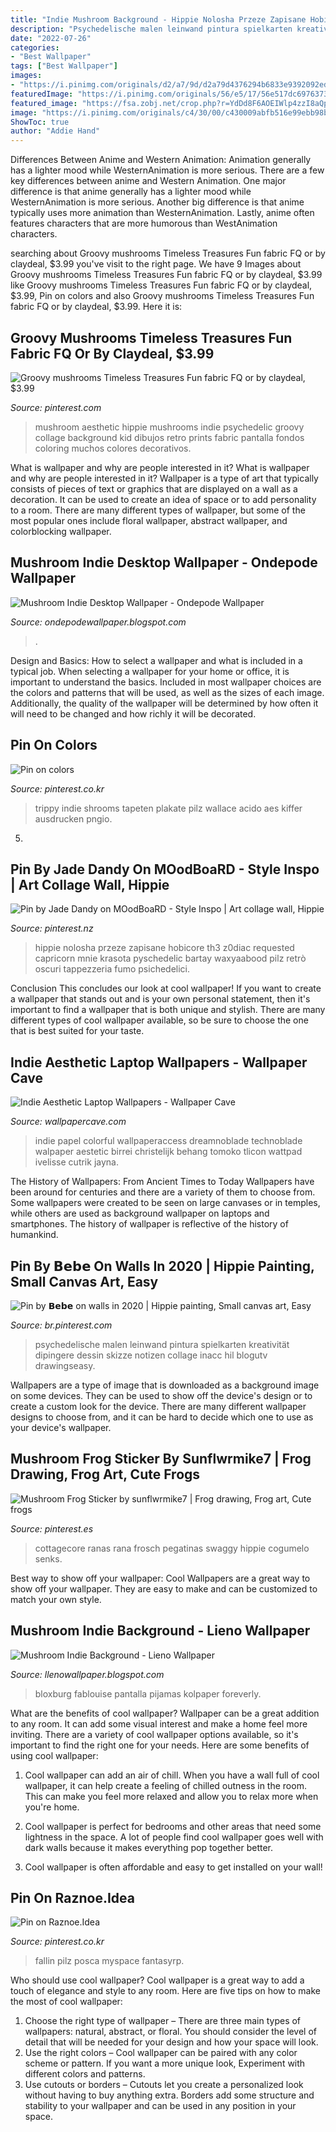 ```yaml
---
title: "Indie Mushroom Background - Hippie Nolosha Przeze Zapisane Hobicore Th3 Z0diac Requested Capricorn Mnie Krasota Pyschedelic Bartay Waxyaabood Pilz Retrò Oscuri Tappezzeria Fumo Psichedelici"
description: "Psychedelische malen leinwand pintura spielkarten kreativität dipingere dessin skizze notizen collage inacc hil blogutv drawingseasy"
date: "2022-07-26"
categories:
- "Best Wallpaper"
tags: ["Best Wallpaper"]
images:
- "https://i.pinimg.com/originals/d2/a7/9d/d2a79d4376294b6833e9392092ed0298.jpg"
featuredImage: "https://i.pinimg.com/originals/56/e5/17/56e517dc6976373b66b4e4ebe3fb66d2.jpg"
featured_image: "https://fsa.zobj.net/crop.php?r=YdDd8F6AOEIWlp4zzI8aQpnLntVvH3ScTfy6aA3LGUlmdBHXpxM_QqKjC4iiV967OMaygt8_YQMHZHudldhHNfWfm-LuE6ejvasNiTSvj_MEoh3lh4txUoi99zUBIaCHyFdAjJDz_sgBqt9J"
image: "https://i.pinimg.com/originals/c4/30/00/c430009abfb516e99ebb98b09008be65.jpg"
ShowToc: true
author: "Addie Hand"
---
```



Differences Between Anime and Western Animation: Animation generally has a lighter mood while WesternAnimation is more serious.
There are a few key differences between anime and Western Animation. One major difference is that anime generally has a lighter mood while WesternAnimation is more serious. Another big difference is that anime typically uses more animation than WesternAnimation. Lastly, anime often features characters that are more humorous than WestAnimation characters.

	

		
searching about Groovy mushrooms Timeless Treasures Fun fabric FQ or by claydeal, $3.99 you've visit to the right page. We have 9 Images about Groovy mushrooms Timeless Treasures Fun fabric FQ or by claydeal, $3.99 like Groovy mushrooms Timeless Treasures Fun fabric FQ or by claydeal, $3.99, Pin on colors and also Groovy mushrooms Timeless Treasures Fun fabric FQ or by claydeal, $3.99. Here it is:
		
    
## Groovy Mushrooms Timeless Treasures Fun Fabric FQ Or By Claydeal, $3.99

<img loading=lazy src="https://i.pinimg.com/originals/c4/30/00/c430009abfb516e99ebb98b09008be65.jpg" onerror="this.onerror=null;this.src='https://tse1.mm.bing.net/th?id=OIP.t-sJcb5MlTMt9WbrdO2iJgHaJ4&amp;pid=15.1';" alt="Groovy mushrooms Timeless Treasures Fun fabric FQ or by claydeal, $3.99">

_Source: pinterest.com_

>mushroom aesthetic hippie mushrooms indie psychedelic groovy collage background kid dibujos retro prints fabric pantalla fondos coloring muchos colores decorativos. 

	

What is wallpaper and why are people interested in it?
What is wallpaper and why are people interested in it?
Wallpaper is a type of art that typically consists of pieces of text or graphics that are displayed on a wall as a decoration. It can be used to create an idea of space or to add personality to a room. There are many different types of wallpaper, but some of the most popular ones include floral wallpaper, abstract wallpaper, and colorblocking wallpaper.

    
## Mushroom Indie Desktop Wallpaper - Ondepode Wallpaper

<img loading=lazy src="https://fsa.zobj.net/crop.php?r=YdDd8F6AOEIWlp4zzI8aQpnLntVvH3ScTfy6aA3LGUlmdBHXpxM_QqKjC4iiV967OMaygt8_YQMHZHudldhHNfWfm-LuE6ejvasNiTSvj_MEoh3lh4txUoi99zUBIaCHyFdAjJDz_sgBqt9J" onerror="this.onerror=null;this.src='https://tse4.mm.bing.net/th?id=OIP.N1-fJq2uAbMf-JxkucoVGAHaEK&amp;pid=15.1';" alt="Mushroom Indie Desktop Wallpaper - Ondepode Wallpaper">

_Source: ondepodewallpaper.blogspot.com_

>. 

	

Design and Basics: How to select a wallpaper and what is included in a typical job.
When selecting a wallpaper for your home or office, it is important to understand the basics. Included in most wallpaper choices are the colors and patterns that will be used, as well as the sizes of each image. Additionally, the quality of the wallpaper will be determined by how often it will need to be changed and how richly it will be decorated.

    
## Pin On Colors

<img loading=lazy src="https://i.pinimg.com/originals/37/66/fa/3766fa181bd43d75e855d6e38e00bfac.png" onerror="this.onerror=null;this.src='https://tse1.mm.bing.net/th?id=OIP.dzn5wNfFio4BY-jAI95BogHaFj&amp;pid=15.1';" alt="Pin on colors">

_Source: pinterest.co.kr_

>trippy indie shrooms tapeten plakate pilz wallace acido aes kiffer ausdrucken pngio. 

	

5.

    
## Pin By Jade Dandy On MOodBoaRD - Style Inspo | Art Collage Wall, Hippie

<img loading=lazy src="https://i.pinimg.com/originals/fe/42/ff/fe42ffe47a9a18b88b9f68154a27ed72.jpg" onerror="this.onerror=null;this.src='https://tse3.mm.bing.net/th?id=OIP.WoTo7ysIn89H112F6Azc2AHaFj&amp;pid=15.1';" alt="Pin by Jade Dandy on MOodBoaRD - Style Inspo | Art collage wall, Hippie">

_Source: pinterest.nz_

>hippie nolosha przeze zapisane hobicore th3 z0diac requested capricorn mnie krasota pyschedelic bartay waxyaabood pilz retrò oscuri tappezzeria fumo psichedelici. 

	

Conclusion
This concludes our look at cool wallpaper! If you want to create a wallpaper that stands out and is your own personal statement, then it's important to find a wallpaper that is both unique and stylish. There are many different types of cool wallpaper available, so be sure to choose the one that is best suited for your taste.

    
## Indie Aesthetic Laptop Wallpapers - Wallpaper Cave

<img loading=lazy src="https://wallpapercave.com/wp/wp7209262.jpg" onerror="this.onerror=null;this.src='https://tse2.mm.bing.net/th?id=OIP.nZRM_ugBnVWV6AsDOnHj0QHaE7&amp;pid=15.1';" alt="Indie Aesthetic Laptop Wallpapers - Wallpaper Cave">

_Source: wallpapercave.com_

>indie papel colorful wallpaperaccess dreamnoblade technoblade walpaper aestetic birrei christelijk behang tomoko tlicon wattpad ivelisse cutrik jayna. 

	

The History of Wallpapers: From Ancient Times to Today
Wallpapers have been around for centuries and there are a variety of them to choose from. Some wallpapers were created to be seen on large canvases or in temples, while others are used as background wallpaper on laptops and smartphones. The history of wallpaper is reflective of the history of humankind.

    
## Pin By 𝗕𝗲𝗯𝗲 On Walls In 2020 | Hippie Painting, Small Canvas Art, Easy

<img loading=lazy src="https://i.pinimg.com/originals/56/e5/17/56e517dc6976373b66b4e4ebe3fb66d2.jpg" onerror="this.onerror=null;this.src='https://tse2.mm.bing.net/th?id=OIP.krFP8vMhr8ltLIcbMKOK_QHaMZ&amp;pid=15.1';" alt="Pin by 𝗕𝗲𝗯𝗲 on walls in 2020 | Hippie painting, Small canvas art, Easy">

_Source: br.pinterest.com_

>psychedelische malen leinwand pintura spielkarten kreativität dipingere dessin skizze notizen collage inacc hil blogutv drawingseasy. 

	

Wallpapers are a type of image that is downloaded as a background image on some devices. They can be used to show off the device's design or to create a custom look for the device. There are many different wallpaper designs to choose from, and it can be hard to decide which one to use as your device's wallpaper.

    
## Mushroom Frog Sticker By Sunflwrmike7 | Frog Drawing, Frog Art, Cute Frogs

<img loading=lazy src="https://i.pinimg.com/736x/ee/ca/21/eeca212752ea48cac343a7f92e12fb7c.jpg" onerror="this.onerror=null;this.src='https://tse4.mm.bing.net/th?id=OIP.Bz5ae2TEUtsoqmmIFu24HgHaHa&amp;pid=15.1';" alt="Mushroom Frog Sticker by sunflwrmike7 | Frog drawing, Frog art, Cute frogs">

_Source: pinterest.es_

>cottagecore ranas rana frosch pegatinas swaggy hippie cogumelo senks. 

	

Best way to show off your wallpaper:
Cool Wallpapers are a great way to show off your wallpaper. They are easy to make and can be customized to match your own style.

    
## Mushroom Indie Background - Lieno Wallpaper

<img loading=lazy src="https://i.pinimg.com/originals/3b/03/f7/3b03f7a106df80b40c0c3e61beab07d4.jpg" onerror="this.onerror=null;this.src='https://tse4.mm.bing.net/th?id=OIP.abqFnRn-3swwp_R1m9GVagHaNL&amp;pid=15.1';" alt="Mushroom Indie Background - Lieno Wallpaper">

_Source: llenowallpaper.blogspot.com_

>bloxburg fablouise pantalla pijamas kolpaper foreverly. 

	

What are the benefits of cool wallpaper?
Wallpaper can be a great addition to any room. It can add some visual interest and make a home feel more inviting. There are a variety of cool wallpaper options available, so it's important to find the right one for your needs. Here are some benefits of using cool wallpaper: 
1. Cool wallpaper can add an air of chill. When you have a wall full of cool wallpaper, it can help create a feeling of chilled outness in the room. This can make you feel more relaxed and allow you to relax more when you're home. 

2. Cool wallpaper is perfect for bedrooms and other areas that need some lightness in the space. A lot of people find cool wallpaper goes well with dark walls because it makes everything pop together better. 

3. Cool wallpaper is often affordable and easy to get installed on your wall!

    
## Pin On Raznoe.Idea

<img loading=lazy src="https://i.pinimg.com/originals/d2/a7/9d/d2a79d4376294b6833e9392092ed0298.jpg" onerror="this.onerror=null;this.src='https://tse3.mm.bing.net/th?id=OIP.3HskIVvUe7dEgs1KpIBdOAHaFj&amp;pid=15.1';" alt="Pin on Raznoe.Idea">

_Source: pinterest.co.kr_

>fallin pilz posca myspace fantasyrp. 

	

Who should use cool wallpaper?
Cool wallpaper is a great way to add a touch of elegance and style to any room. Here are five tips on how to make the most of cool wallpaper: 
1) Choose the right type of wallpaper – There are three main types of wallpapers: natural, abstract, or floral. You should consider the level of detail that will be needed for your design and how your space will look. 
2) Use the right colors – Cool wallpaper can be paired with any color scheme or pattern. If you want a more unique look, Experiment with different colors and patterns. 
3) Use cutouts or borders – Cutouts let you create a personalized look without having to buy anything extra. Borders add some structure and stability to your wallpaper and can be used in any position in your space.

